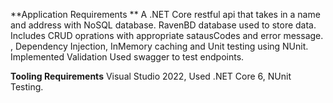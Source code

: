 **Application Requirements **
A .NET Core restful api that takes in a name and address with NoSQL database. RavenBD database used to store data. Includes CRUD oprations with appropriate satausCodes and error message. , Dependency Injection, InMemory caching and Unit testing using NUnit. Implemented Validation Used swagger to test endpoints.

**Tooling Requirements**
Visual Studio 2022, Used .NET Core 6, NUnit Testing.
